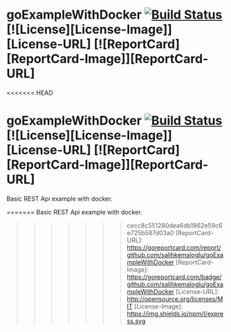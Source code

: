 # goExampleWithDocker [![Build Status](https://travis-ci.org/salihkemaloglu/goExampleWithDocker.svg?branch=master)](https://travis-ci.org/salihkemaloglu/goExampleWithDocker) [![License][License-Image]][License-URL] [![ReportCard][ReportCard-Image]][ReportCard-URL]

<<<<<<< HEAD
# goExampleWithDocker [![Build Status](https://travis-ci.org/salihkemaloglu/goExampleWithDocker.svg?branch=master)](https://travis-ci.org/salihkemaloglu/goExampleWithDocker) [![License][License-Image]][License-URL] [![ReportCard][ReportCard-Image]][ReportCard-URL]

Basic REST Api example with docker.


=======
Basic REST Api example with docker.


>>>>>>> cecc8c551280dea6db1862e59c6e725b587d03a0
[ReportCard-URL]: https://goreportcard.com/report/github.com/salihkemaloglu/goExampleWithDocker
[ReportCard-Image]: https://goreportcard.com/badge/github.com/salihkemaloglu/goExampleWithDocker
[License-URL]: http://opensource.org/licenses/MIT
[License-Image]: https://img.shields.io/npm/l/express.svg
